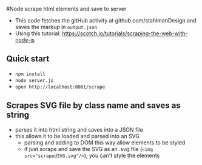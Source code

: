 #Node scrape html elements and save to server

- This code fetches the gitHub activity at github.com/stahlmanDesign and saves the markup in `output.json`
- Using this tutorial: https://scotch.io/tutorials/scraping-the-web-with-node-js

## Quick start
- `npm install`
- `node server.js`
- `open http://localhost:8081/scrape`

## Scrapes SVG file by class name and saves as string

- parses it into html string and saves into a JSON file
- this allows it to be loaded and parsed into an SVG
	- parsing and adding to DOM this way allow elements to be styled
	- if just scrape and save the SVG as an .svg file (`<img src="scrapedSVG.svg"/>`), you can't style the elements
